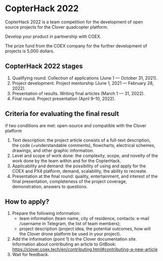 # CopterHack 2022

CopterHack 2022 is a team competition for the development of open source projects for the Clover quadcopter platform.

Develop your product in partnership with COEX. 

The prize fund from the COEX company for the further development of projects is 5,000 dollars.

## CopterHack 2022 stages

1. Qualifying round. Collection of applications (June 1 — October 31, 2021).
2. Project development. Project mentorship (June 1, 2021 — February 28, 2022).
3. Presentation of results. Writing final articles (March 1 — 31, 2022).
4. Final round. Project presentation (April 9–10, 2022).

## Сriteria for evaluating the final result

if two conditions are met: open-source and compatible with the Clover platform

1. Text description: the project article consists of a full-text description, the code (+understandable comments), flowcharts, electrical schemes, drawings, and other graphic information.
2. Level and scope of work done: the complexity, scope, and novelty of the work done by the team within and for the CopterHack.
3. Аpplicability and demand: the possibility of using and apply for the COEX and PX4 platform, demand, scalability, the ability to recreate.
4. Presentation at the final round: quality, entertainment, and interest of the final presentation, completeness of the project coverage, demonstration, answers to questions. 

## How to apply?

1. Prepare the following information:
     * team information (team name, city of residence, contacts: e-mail /username in Telegram, the list of team members);
     * project description (project idea, the potential outcomes, how will the Clover drone platform be used in your project).
2. Add the information (point 1) to the Clover documentation site. Information about contributing an article to GitBook: https://clover.coex.tech/en/contributing.html#contributing-a-new-article 
3. Wait for feedback.

